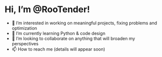 # Hi, I’m @RooTender!
- 👀 I’m interested in working on meaningful projects, fixing problems and optimization
- 🌱 I’m currently learning Python & code design
- 💞️ I’m looking to collaborate on anything that will broaden my perspectives
- 📫 How to reach me (details will appear soon)

<!---
RooTender/RooTender is a ✨ special ✨ repository because its `README.md` (this file) appears on your GitHub profile.
You can click the Preview link to take a look at your changes.
--->
